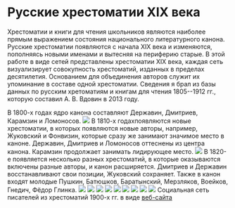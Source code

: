 # Русские хрестоматии XIX века
Хрестоматии и книги для чтения школьников являются наиболее прямым выражением состояния национального литературного канона. Русские хрестоматии появляются с начала XIX века и изменяются, пополняясь новыми именами и вытесняя на периферию старые.
В этой работе в виде сетей представлены хрестоматии XIX века, каждая сеть визуализирует совокупность хрестоматий, изданных в пределах десятилетия. Основанием для объединения авторов служит их упоминание в составе одной хрестоматии. Сведения я брал из базы данных по русским хретоматиям и книгам для чтения 1805--1912 гг., которую составил А. В. Вдовин в 2013 году.

В 1800-х годах ядро канона составляют Державин, Дмитриев, Карамзин и Ломоносов.
![](https://github.com/calturins/calturins/blob/master/1800.png)
В 1810-х годахпоявляются новые хрестоматии, в которых появляются новые авторы, например, Жуковский и Фонвизин, которые сразу же занимают значимое место в каноне. Державин, Дмитриев и Ломоносов оттеснены из центра канона. Карамзин продолжает занимать лидирующее место.
![](https://github.com/calturins/calturins/blob/master/1810.png)
В 1820-е появляется несколько разных хрестоматий, в которые оказываются включены разные авторы, и канон расширяется. Дмитриев и Державин восстанавливают свои позиции, Жуковский сохраняет. Также в канон входят молодые Пушкин, Батюшков, Баратынский, Мерзляков, Воейков, Гнедич, Фёдор Глинка. 
![](https://github.com/calturins/calturins/blob/master/1820.png)
![](https://github.com/calturins/calturins/blob/master/1830.png)
![](https://github.com/calturins/calturins/blob/master/1840.png)
![](https://github.com/calturins/calturins/blob/master/1850.png)
![](https://github.com/calturins/calturins/blob/master/1860.png)
![](https://github.com/calturins/calturins/blob/master/1870.png)
![](https://github.com/calturins/calturins/blob/master/1880.png)
![](https://github.com/calturins/calturins/blob/master/1890.png)
![](https://github.com/calturins/calturins/blob/master/1900.png)
Социальная сеть писателей из хрестоматий 1900-х гг. в виде [веб-сайта](https://calturins.github.io/russian_anthologies "веб-сайта")
